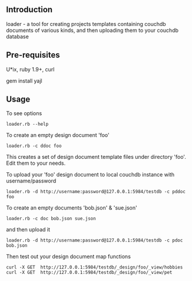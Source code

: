 Introduction
------------

loader - a tool for creating projects templates containing couchdb documents of various kinds, and then
uploading them to your couchdb database

Pre-requisites
--------------

U*ix, ruby 1.9+, curl

gem install yajl

Usage
-----

To see options

	loader.rb --help
	
To create an empty design document 'foo'

	loader.rb -c ddoc foo
	
This creates a set of design document template files under directory 'foo\'. Edit them to your needs. 

To upload your 'foo' design document to local couchdb instance with username/password

	loader.rb -d http://username:password@127.0.0.1:5984/testdb -c pddoc foo

To create an empty documents 'bob.json' & 'sue.json'

	loader.rb -c doc bob.json sue.json

and then upload it 

	loader.rb -d http://username:password@127.0.0.1:5984/testdb -c pdoc bob.json


Then test out your design document map functions

	curl -X GET  http://127.0.0.1:5984/testdb/_design/foo/_view/hobbies	
	curl -X GET  http://127.0.0.1:5984/testdb/_design/foo/_view/pet